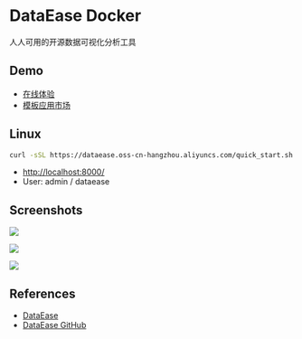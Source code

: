 # DataEase Docker

人人可用的开源数据可视化分析工具

## Demo
- [在线体验](https://dataease.fit2cloud.com/)
- [模板应用市场](https://dataease.io/templates/)

## Linux
```sh
curl -sSL https://dataease.oss-cn-hangzhou.aliyuncs.com/quick_start.sh | sh
```
- [http://localhost:8000/](http://localhost:8000/)
- User: admin / dataease

## Screenshots
![](https://www.fit2cloud.com/dataease/images/screenshot/de-chart-new.jpg)

![](https://dataease.io/docs/img/index/%E7%95%8C%E9%9D%A2%E5%B1%95%E7%A4%BA.gif)

![](https://dataease.io/docs/img/index/%E6%A8%A1%E6%9D%BF%E5%B8%82%E5%9C%BA.gif)

## References
- [DataEase](https://www.fit2cloud.com/dataease/index.html)
- [DataEase GitHub](https://github.com/dataease/dataease)